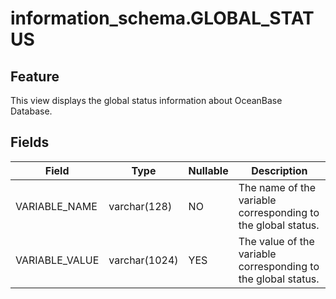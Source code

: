 information_schema.GLOBAL_STATUS
=====================================================


Feature
-----------

This view displays the global status information about OceanBase Database.

Fields
-------------

| **Field** | **Type** | **Nullable** | **Description** |
|----------------|---------------|----------------|-------------|
| VARIABLE_NAME | varchar(128) | NO | The name of the variable corresponding to the global status. |
| VARIABLE_VALUE | varchar(1024) | YES | The value of the variable corresponding to the global status. |
